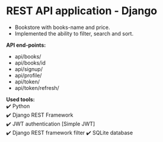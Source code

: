 # REST API application - Django

- Bookstore with books-name and price.
- Implemented the ability to filter, search and sort.


__API end-points:__
- api/books/
- api/books/id
- api/signup/
- api/profile/
- api/token/
- api/token/refresh/


__Used tools:__    
:heavy_check_mark: Python     
:heavy_check_mark: Django REST Framework    
:heavy_check_mark: JWT authentication [Simple JWT]    
:heavy_check_mark: Django REST framework filter
:heavy_check_mark: SQLite database    
